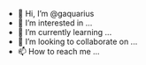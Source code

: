 - 👋 Hi, I’m @gaquarius
- 👀 I’m interested in ...
- 🌱 I’m currently learning ...
- 💞️ I’m looking to collaborate on ...
- 📫 How to reach me ...

<!---
gaquarius/gaquarius is a ✨ special ✨ repository because its `README.md` (this file) appears on your GitHub profile.
You can click the Preview link to take a look at your changes.
--->
